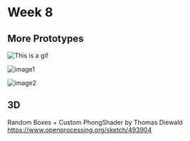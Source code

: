 # Week 8

## More Prototypes

![This is a gif](https://github.com/KristineGudmundsen/CodeWords/raw/master/SKO/Week%207/LayersGif.gif)

![image1](https://github.com/KristineGudmundsen/CodeWords/raw/master/SKO/Week%207/Layers.png)

![image2](https://github.com/KristineGudmundsen/CodeWords/raw/master/SKO/Week%207/3D.png)

## 3D
Random Boxes + Custom PhongShader by Thomas Diewald https://www.openprocessing.org/sketch/493904
